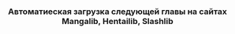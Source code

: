 <h3 align="center">Автоматиеская загрузка следующей главы на сайтах Mangalib, Hentailib, Slashlib</h3>
